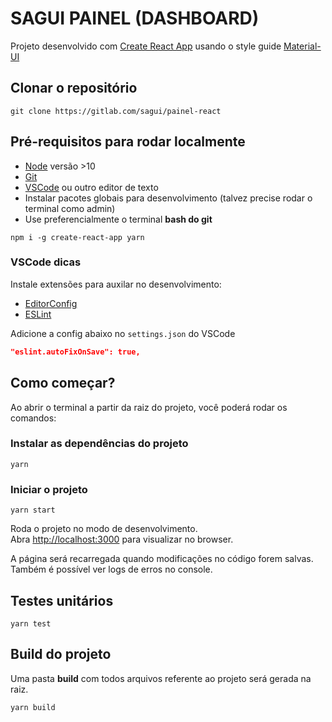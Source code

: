 # SAGUI PAINEL (DASHBOARD)

Projeto desenvolvido com [Create React App](https://github.com/facebook/create-react-app) usando o style guide [Material-UI](https://material-ui.com/)

## Clonar o repositório

```prompt
git clone https://gitlab.com/sagui/painel-react
```


## Pré-requisitos para rodar localmente

- [Node](https://nodejs.org/en/) versão >10
- [Git](https://git-scm.com/downloads)
- [VSCode](https://code.visualstudio.com/) ou outro editor de texto
- Instalar pacotes globais para desenvolvimento (talvez precise rodar o terminal como admin)
- Use preferencialmente o terminal **bash do git**

```prompt
npm i -g create-react-app yarn
```


### VSCode dicas

Instale extensões para auxilar no desenvolvimento:

- [EditorConfig](https://marketplace.visualstudio.com/items?itemName=EditorConfig.EditorConfig)
- [ESLint](https://marketplace.visualstudio.com/items?itemName=dbaeumer.vscode-eslint)

Adicione a config abaixo no `settings.json` do VSCode

```json
"eslint.autoFixOnSave": true,
```


## Como começar?

Ao abrir o terminal a partir da raiz do projeto, você poderá rodar os comandos:

### Instalar as dependências do projeto

```prompt
yarn
```

### Iniciar o projeto

```prompt
yarn start
```

Roda o projeto no modo de desenvolvimento.<br>
Abra [http://localhost:3000](http://localhost:3000) para visualizar no browser.

A página será recarregada quando modificações no código forem salvas.<br>
Também é possível ver logs de erros no console.


## Testes unitários

```prompt
yarn test
```


## Build do projeto

Uma pasta **build** com todos arquivos referente ao projeto será gerada na raiz.

```prompt
yarn build
```
